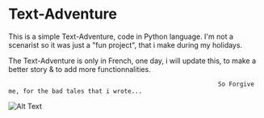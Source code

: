 # Text-Adventure
This is a simple Text-Adventure, code in Python language. I'm not a scenarist so it was just a "fun project", that i make during my holidays.

The Text-Adventure is only in French, one day, i will update this, to make a better story & to add more functionnalities.


                                                              So Forgive me, for the bad tales that i wrote... 
![Alt Text](https://i1.wp.com/media1.giphy.com/media/5niPC8hps5s7C/giphy.gif)
